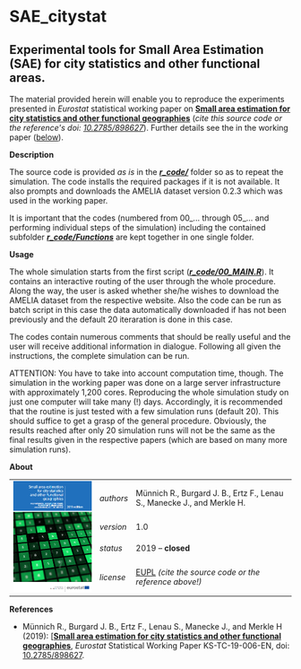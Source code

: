 SAE_citystat
=========

Experimental tools for Small Area Estimation (SAE) for city statistics and other functional areas.
---

The material provided herein will enable you to reproduce the experiments presented in _Eurostat_ statistical working paper on [**Small area estimation for city statistics and other functional geographies**](https://ec.europa.eu/eurostat/web/products-statistical-working-papers/-/KS-TC-19-006) (_cite this source code or the reference's doi: [10.2785/898627](http://dx.doi.org/10.2785/898627)_). Further details see the in the working paper ([below](#References)).

**Description**

The source code is provided *as is* in the [**_r_code/_**](r_code) folder so as to repeat the simulation. The code installs the required packages if it is not available. It also prompts and downloads the AMELIA dataset version 0.2.3 which was used in the working paper. 

It is important that the codes (numbered from 00_... through 05_... and performing individual steps of the simulation) including the contained subfolder [**_r_code/Functions_**](r_code/Functions) are kept together in one single folder.


**Usage**

The whole simulation starts from the first script ([**_r_code/00_MAIN.R_**](r_code/00_MAIN.R)). It contains an interactive routing of the user through the whole procedure. Along the way, the user is asked whether she/he wishes to download the AMELIA dataset from the respective website. Also the code can be run as batch script in this case the data automatically downloaded if has not been previously and the default 20 iteraration is done in this case. 

The codes contain numerous comments that should be really useful and the user will receive additional information in dialogue. Following all given the instructions, the complete simulation can be run.

ATTENTION:
You have to take into account computation time, though. The simulation in the working paper was done on a large server infrastructure with approximately 1,200 cores. Reproducing the whole simulation study on just one computer will take many (!) days. Accordingly, it is recommended that the routine is just tested with a few simulation runs (default 20). This should suffice to get a grasp of the general procedure. Obviously, the results reached after only 20 simulation runs will not be the same as the final results given in the respective papers (which are based on many more simulation runs).



**<a name="About"></a>About**

<table align="center">
    <tr>     <td  rowspan="4" align="center" width="140px"> <a href="https://ec.europa.eu/eurostat/documents/3888793/10167512/KS-TC-19-006-EN-N.pdf"><img src="docs/sae_working_paper_front_cover.png"></img></a></td>
<td align="left"><i>authors</i></td> <td align="left"> Münnich R., Burgard J. B., Ertz F., Lenau S., Manecke J., and Merkle H.</td> </tr> 
    <tr> <td align="left"><i>version</i></td> <td align="left">1.0</td> </tr> 
    <tr> <td align="left"><i>status</i></td> <td align="left">2019 &ndash; <b>closed</b></td> </tr> 
    <tr> <td align="left"><i>license</i></td> <td align="left"><a href="https://joinup.ec.europa.eu/sites/default/files/custom-page/attachment/eupl_v1.2_en.pdf">EUPL</a> <i>(cite the source code or the reference above!)</i></td> </tr> 
</table>

**<a name="References"></a>References** 

* Münnich R., Burgard J. B., Ertz F., Lenau S., Manecke J., and Merkle H (2019): [[**Small area estimation for city statistics and other functional geographies**](https://ec.europa.eu/eurostat/web/products-statistical-working-papers/-/KS-TC-19-006), _Eurostat_ Statistical Working Paper KS-TC-19-006-EN, doi: [10.2785/898627](http://dx.doi.org/10.2785/898627).

